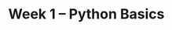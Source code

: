 ---
title: Week 1 – Python Basics
weekNumber: 1
days:
    - date: 2025-1-6
      events: 
        - name: LEC 1
          type: lecture
          title: Introduction
          url:
          html:
          podcast:
          readings:
            - name: CIT 1.0-1.3
              url: https://inferentialthinking.com/chapters/01/what-is-data-science.html
          keywords: course logistics, syllabus, Little Women demo, Jupyter notebooks, expressions
        - name: SUR
          type: survey
          title: Welcome Survey
          url: https://forms.gle/nxkC7tC7ezKW5svs6
    - date: 2025-1-8
      events: 
        - name: LEC 2
          type: lecture
          title: Expressions and Data Types
          url:
          html:
          podcast:
          readings:
            - name: BPD 1-6
              url: https://notes.dsc10.com/01-getting_started/tools.html
          keywords: variables, assignment, functions, import, methods, int, float, string
        - name: DISC 1
          type: disc
          title: Getting Started with Jupyter Notebooks
          url:
    - date: 2025-1-10
      events: 
        - name: LEC 3
          type: lecture
          title: Lists and Arrays
          url:
          html:
          podcast:
          readings:
            - name: BPD 7-8
              url: https://notes.dsc10.com/02-data_sets/arrays.html
            - name: CIT 14.1
              url: https://inferentialthinking.com/chapters/14/1/Properties_of_the_Mean.html
          keywords: mean, median, lists, arrays, array arithmetic, array methods, np.arange
    - date: 2025-1-11
      events:
        - name: LAB 0
          type: lab
          title: Expressions and Data Types
          url:
---